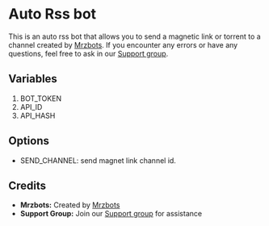 # Auto Rss bot

This is an auto rss bot that allows you to send a magnetic link or torrent to a channel created by [Mrzbots](https://t.me/Mrz_bots). If you encounter any errors or have any questions, feel free to ask in our [Support group](https://t.me/Mrz_bots).

## Variables

1. BOT_TOKEN
2. API_ID
3. API_HASH

## Options

- SEND_CHANNEL: send magnet link channel id.

## Credits

- **Mrzbots:** Created by [Mrzbots](https://t.me/Mrz_bots)
- **Support Group:** Join our [Support group](https://t.me/Mrz_bots) for assistance
